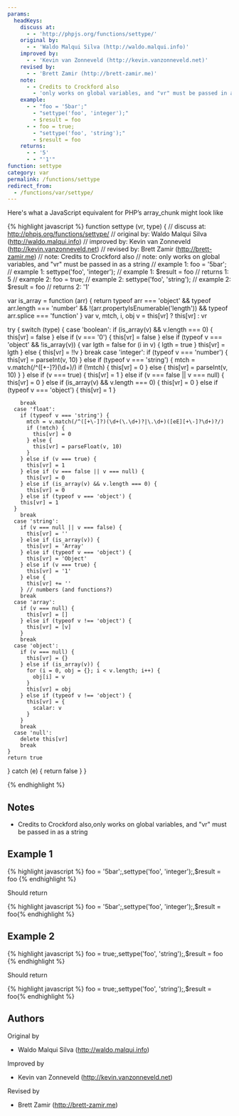 ```yaml
---
params:
  headKeys:
    discuss at:
      - - 'http://phpjs.org/functions/settype/'
    original by:
      - - 'Waldo Malqui Silva (http://waldo.malqui.info)'
    improved by:
      - - 'Kevin van Zonneveld (http://kevin.vanzonneveld.net)'
    revised by:
      - - 'Brett Zamir (http://brett-zamir.me)'
    note:
      - - Credits to Crockford also
        - 'only works on global variables, and "vr" must be passed in as a string'
    example:
      - - "foo = '5bar';"
        - "settype('foo', 'integer');"
        - $result = foo
      - - foo = true;
        - "settype('foo', 'string');"
        - $result = foo
    returns:
      - - '5'
      - - "'1'"
function: settype
category: var
permalink: /functions/settype
redirect_from:
  - /functions/var/settype/
---
```


<!-- WARNING! This file is auto generated by `npm run web:inject`, do not edit by hand -->

Here's what a JavaScript equivalent for PHP’s array_chunk might look like

{% highlight javascript %}
function settype (vr, type) {
  //  discuss at: http://phpjs.org/functions/settype/
  // original by: Waldo Malqui Silva (http://waldo.malqui.info)
  // improved by: Kevin van Zonneveld (http://kevin.vanzonneveld.net)
  //  revised by: Brett Zamir (http://brett-zamir.me)
  //        note: Credits to Crockford also
  //        note: only works on global variables, and "vr" must be passed in as a string
  //   example 1: foo = '5bar';
  //   example 1: settype('foo', 'integer');
  //   example 1: $result = foo
  //   returns 1: 5
  //   example 2: foo = true;
  //   example 2: settype('foo', 'string');
  //   example 2: $result = foo
  //   returns 2: '1'

  var is_array = function (arr) {
    return typeof arr === 'object' && typeof arr.length === 'number' && !(arr.propertyIsEnumerable('length')) &&
      typeof arr.splice === 'function'
  }
  var v, mtch, i, obj
  v = this[vr] ? this[vr] : vr

  try {
    switch (type) {
      case 'boolean':
        if (is_array(v) && v.length === 0) {
          this[vr] = false
        } else if (v === '0') {
          this[vr] = false
        } else if (typeof v === 'object' && !is_array(v)) {
          var lgth = false
          for (i in v) {
            lgth = true
          }
          this[vr] = lgth
        } else {
          this[vr] = !!v
        }
        break
      case 'integer':
        if (typeof v === 'number') {
          this[vr] = parseInt(v, 10)
        } else if (typeof v === 'string') {
          mtch = v.match(/^([+\-]?)(\d+)/)
          if (!mtch) {
            this[vr] = 0
          } else {
            this[vr] = parseInt(v, 10)
          }
        } else if (v === true) {
          this[vr] = 1
        } else if (v === false || v === null) {
          this[vr] = 0
        } else if (is_array(v) && v.length === 0) {
        this[vr] = 0
      } else if (typeof v === 'object') {
        this[vr] = 1
      }

        break
      case 'float':
        if (typeof v === 'string') {
          mtch = v.match(/^([+\-]?)(\d+(\.\d+)?|\.\d+)([eE][+\-]?\d+)?/)
          if (!mtch) {
            this[vr] = 0
          } else {
            this[vr] = parseFloat(v, 10)
          }
        } else if (v === true) {
          this[vr] = 1
        } else if (v === false || v === null) {
          this[vr] = 0
        } else if (is_array(v) && v.length === 0) {
          this[vr] = 0
        } else if (typeof v === 'object') {
        this[vr] = 1
      }
        break
      case 'string':
        if (v === null || v === false) {
          this[vr] = ''
        } else if (is_array(v)) {
          this[vr] = 'Array'
        } else if (typeof v === 'object') {
          this[vr] = 'Object'
        } else if (v === true) {
          this[vr] = '1'
        } else {
          this[vr] += ''
        } // numbers (and functions?)
        break
      case 'array':
        if (v === null) {
          this[vr] = []
        } else if (typeof v !== 'object') {
          this[vr] = [v]
        }
        break
      case 'object':
        if (v === null) {
          this[vr] = {}
        } else if (is_array(v)) {
          for (i = 0, obj = {}; i < v.length; i++) {
            obj[i] = v
          }
          this[vr] = obj
        } else if (typeof v !== 'object') {
          this[vr] = {
            scalar: v
          }
        }
        break
      case 'null':
        delete this[vr]
        break
    }
    return true
  } catch (e) {
    return false
  }
}

{% endhighlight %}

## Notes
- Credits to Crockford also,only works on global variables, and "vr" must be passed in as a string

## Example 1

{% highlight javascript %}
foo = '5bar';,settype('foo', 'integer');,$result = foo
{% endhighlight %}

Should return

{% highlight javascript %}
foo = '5bar';,settype('foo', 'integer');,$result = foo{% endhighlight %}

## Example 2

{% highlight javascript %}
foo = true;,settype('foo', 'string');,$result = foo
{% endhighlight %}

Should return

{% highlight javascript %}
foo = true;,settype('foo', 'string');,$result = foo{% endhighlight %}


## Authors


Original by

- Waldo Malqui Silva (http://waldo.malqui.info)


Improved by

- Kevin van Zonneveld (http://kevin.vanzonneveld.net)


Revised by

- Brett Zamir (http://brett-zamir.me)

